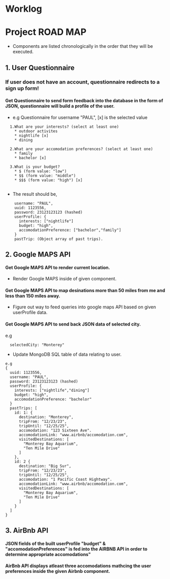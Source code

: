 # Worklog 

# Project ROAD MAP

* Components are listed chronologically in the order that they will be executed. 

## 1. User Questionnaire 
### If user does not have an account, questionnaire redirects to a sign up form! 

#### Get Questionnaire to send form feedback into the database in the form of JSON, questionnaire will build a profile of the user. 

* e.g Questionnaire for username "PAUL", [x] is the selected value

``` 
  1.What are your interests? (select at least one)
    * outdoor activites 
    * nightlife [x]
    * dining
  
  2.What are your accomodation preferences? (select at least one)
    * family
    * bachelor [x]
  
  3.What is your budget? 
    * $ (form value: "low")
    * $$ (form value: "middle")
    * $$$ (form value: "high") [x]
  

``` 

* The result should be, 

``` 
    username: "PAUL",
    uuid: 1123556,
    password: 23123123123 (hashed)
    userProfile: {
      interests: ["nightlife"]
      budget: "high", 
      accomodationPreference: ["bachelor","family"]
    }
    pastTrip: (Object array of past trips).

``` 

## 2. Google MAPS API
####  Get Google MAPS API to render current location.
  * Render Google MAPS inside of given component. 
####  Get Google MAPS API to map desinations more than 50 miles from me and less than 150 miles away. 
  * Figure out way to feed queries into google maps API based on given userProfile data. 
####  Get Google MAPS API to send back JSON data of selected city. 
  e.g 
  ``` 
    selectedCity: "Monterey"
  ``` 
  * Update MongoDB SQL table of data relating to user. 
  ``` 
  e.g 
  { 
    uuid: 1123556,
    username: "PAUL",
    password: 23123123123 (hashed)
    userProfile: {
      interests: ["nightlife","dining"]
      budget: "high", 
      accomodationPreference: "bachelor"
    }
    pastTrips: [
      id: 1: {
        destination: "Monterey", 
        tripFrom: "12/23/23",
        tripUntil: "12/25/25",
        accomodation: "123 Sixteen Ave". 
        accomodationLink: "www.airbnb/accomodation.com",
        visitedDestinations: [
          "Monterey Bay Aquarium",
          "Ten Mile Drive"
        ]
      }, 
      id: 2 { 
        destination: "Big Sur", 
        tripFrom: "12/23/23",
        tripUntil: "12/25/25",
        accomodation: "1 Pacific Coast Hightway". 
        accomodationLink: "www.airbnb/accomodation.com",
        visitedDestinations: [
          "Monterey Bay Aquarium",
          "Ten Mile Drive"
        ]
      }
    ]
  }
  ``` 

## 3. AirBnb API 
#### JSON fields of the built userProfile "budget" & "accomodationPreferences" is fed into the AIRBNB API in order to determine appropriate accomodations"  

####  AirBnb API displays atleast three accomodations mathcing the user preferences inside the given Airbnb component. 

